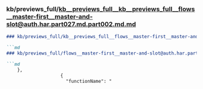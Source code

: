 ### kb/previews_full/kb__previews_full__kb__previews_full__flows__master-first__master-and-slot@auth.har.part027.md.part002.md.md

```md
### kb/previews_full/kb__previews_full__flows__master-first__master-and-slot@auth.har.part027.md.part002.md

```md
### kb/previews_full/flows__master-first__master-and-slot@auth.har.part027.md (part 002)

```md
    },
                    {
                      "functionName": "
```

```

```

```
